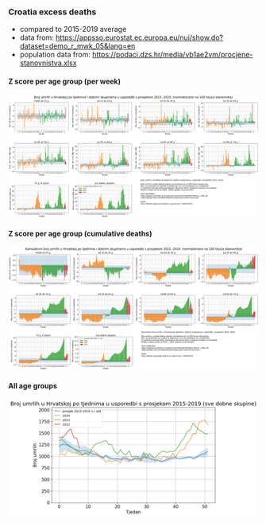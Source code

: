 ### Croatia excess deaths

* compared to 2015-2019 average
* data from: https://appsso.eurostat.ec.europa.eu/nui/show.do?dataset=demo_r_mwk_05&lang=en
* population data from: https://podaci.dzs.hr/media/vb1ae2vm/procjene-stanovnistva.xlsx



#### Z score per age group (per week)

![](img/cro_excess_all_z_score.png)



#### Z score per age group (cumulative deaths)

![](img/cro_excess_all_z_score_cumul.png)





#### All age groups

![](img/cro_excess.png)

